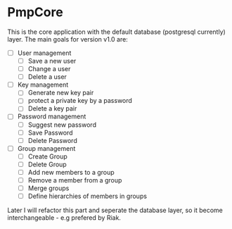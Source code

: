 # PmpCore

This is the core application with the default database (postgresql currently) layer. The 
main goals for version v1.0 are:

* [ ] User management
  - [ ] Save a new user
  - [ ] Change a user
  - [ ] Delete a user
*  [ ] Key management
  - [ ] Generate new key pair
  - [ ] protect a private key by a password
  - [ ] Delete a key pair
* [ ] Password management
  - [ ] Suggest new password
  - [ ] Save Password
  - [ ] Delete Password
* [ ] Group management
  - [ ] Create Group
  - [ ] Delete Group
  - [ ] Add new members to a group
  - [ ] Remove a member from a group
  - [ ] Merge groups
  - [ ] Define hierarchies of members in groups
  
Later I will refactor this part and seperate the database layer, so it become 
interchangeable - e.g prefered by Riak.
